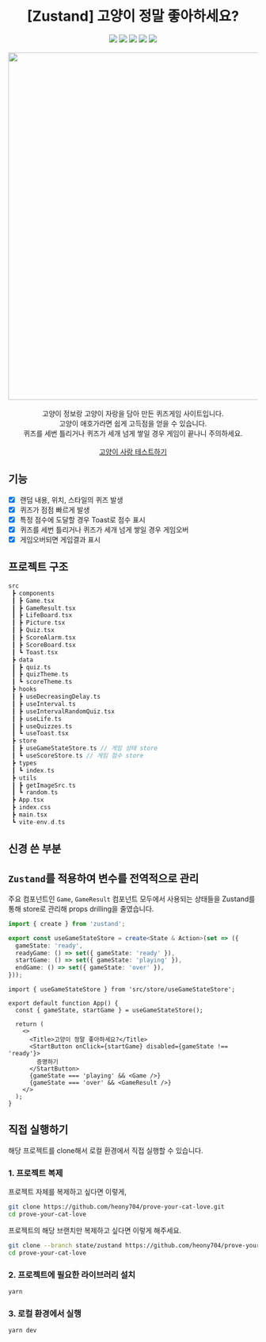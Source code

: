 <h1 align=center>[Zustand] 고양이 정말 좋아하세요?</h1>

<div align=center>
  <img src="https://img.shields.io/badge/React-61DAFB?style=flat&logo=react&logoColor=black">
  <img src="https://img.shields.io/badge/Vite-646CFF?style=flat&logo=vite&logoColor=white">
  <img src="https://img.shields.io/badge/TypeScript-3178C6?style=flat&logo=typescript&logoColor=white">
  <img src="https://img.shields.io/badge/styled components-DB7093?style=flat&logo=styledcomponents&logoColor=white">
  <img src="https://img.shields.io/badge/Zustand-433E38?style=flat&logoColor=white">
</div>
<br>

<div align=center>
  <img src="https://github.com/heony704/prove-your-cat-love/assets/36994104/6fdef525-9c87-4757-b15b-e002b601245e" width="700">
</div>
<br>

<div align=center>
고양이 정보랑 고양이 자랑을 담아 만든 퀴즈게임 사이트입니다.<br>
고양이 애호가라면 쉽게 고득점을 얻을 수 있습니다.<br>
퀴즈를 세번 틀리거나 퀴즈가 세개 넘게 쌓일 경우 게임이 끝나니 주의하세요.
</div>
<br>

<div align=center>
  <a target="_blank" href="https://prove-your-cat-love.netlify.app">고양이 사랑 테스트하기</a>
</div>

## 기능

- [x] 랜덤 내용, 위치, 스타일의 퀴즈 발생
- [x] 퀴즈가 점점 빠르게 발생
- [x] 특정 점수에 도달할 경우 Toast로 점수 표시
- [x] 퀴즈를 세번 틀리거나 퀴즈가 세개 넘게 쌓일 경우 게임오버
- [x] 게임오버되면 게임결과 표시

## 프로젝트 구조

```c
src
 ┣ components
 ┃ ┣ Game.tsx
 ┃ ┣ GameResult.tsx
 ┃ ┣ LifeBoard.tsx
 ┃ ┣ Picture.tsx
 ┃ ┣ Quiz.tsx
 ┃ ┣ ScoreAlarm.tsx
 ┃ ┣ ScoreBoard.tsx
 ┃ ┗ Toast.tsx
 ┣ data
 ┃ ┣ quiz.ts
 ┃ ┣ quizTheme.ts
 ┃ ┗ scoreTheme.ts
 ┣ hooks
 ┃ ┣ useDecreasingDelay.ts
 ┃ ┣ useInterval.ts
 ┃ ┣ useIntervalRandomQuiz.tsx
 ┃ ┣ useLife.ts
 ┃ ┣ useQuizzes.ts
 ┃ ┗ useToast.tsx
 ┣ store
 ┃ ┣ useGameStateStore.ts // 게임 상태 store
 ┃ ┗ useScoreStore.ts // 게임 점수 store
 ┣ types
 ┃ ┗ index.ts
 ┣ utils
 ┃ ┣ getImageSrc.ts
 ┃ ┗ random.ts
 ┣ App.tsx
 ┣ index.css
 ┣ main.tsx
 ┗ vite-env.d.ts
```

## 신경 쓴 부분

## `Zustand`를 적용하여 변수를 전역적으로 관리

주요 컴포넌트인 `Game`, `GameResult` 컴포넌트 모두에서 사용되는 상태들을 Zustand를 통해 store로 관리해 props drilling을 줄였습니다.

```ts
import { create } from 'zustand';

export const useGameStateStore = create<State & Action>(set => ({
  gameState: 'ready',
  readyGame: () => set({ gameState: 'ready' }),
  startGame: () => set({ gameState: 'playing' }),
  endGame: () => set({ gameState: 'over' }),
}));
```

```tsx
import { useGameStateStore } from 'src/store/useGameStateStore';

export default function App() {
  const { gameState, startGame } = useGameStateStore();

  return (
    <>
      <Title>고양이 정말 좋아하세요?</Title>
      <StartButton onClick={startGame} disabled={gameState !== 'ready'}>
        증명하기
      </StartButton>
      {gameState === 'playing' && <Game />}
      {gameState === 'over' && <GameResult />}
    </>
  );
}
```

## 직접 실행하기

해당 프로젝트를 clone해서 로컬 환경에서 직접 실행할 수 있습니다.

### 1. 프로젝트 복제

프로젝트 자체를 복제하고 싶다면 이렇게,

```bash
git clone https://github.com/heony704/prove-your-cat-love.git
cd prove-your-cat-love
```

프로젝트의 해당 브랜치만 복제하고 싶다면 이렇게 해주세요.

```bash
git clone --branch state/zustand https://github.com/heony704/prove-your-cat-love.git
cd prove-your-cat-love
```

### 2. 프로젝트에 필요한 라이브러리 설치

```bash
yarn
```

### 3. 로컬 환경에서 실행

```bash
yarn dev
```
